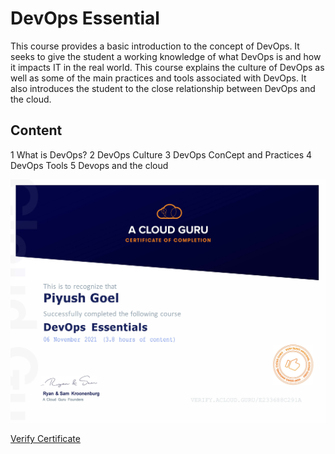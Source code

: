
# DevOps Essential
This course provides a basic introduction to the concept of DevOps. It seeks to give the student a working knowledge of what DevOps is and how it impacts IT in the real world. This course explains the culture of DevOps as well as some of the main practices and tools associated with DevOps. It also introduces the student to the close relationship between DevOps and the cloud.

## Content
1 What is DevOps?
2 DevOps Culture
3 DevOps ConCept and Practices
4 DevOps Tools
5 Devops and the cloud

![Certificate](images/E233688C291A.jpg)

[Verify Certificate](https://verify.acloud.guru/E233688C291A)

